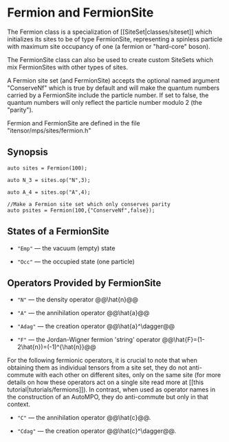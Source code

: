 # Fermion and FermionSite

The Fermion class is a specialization of [[SiteSet|classes/siteset]] which initializes
its sites to be of type FermionSite, representing a spinless particle with maximum 
site occupancy of one (a fermion or "hard-core" boson).

The FermionSite class can also be used to create custom SiteSets which mix FermionSites 
with other types of sites.

A Fermion site set (and FermionSite) accepts the optional named argument "ConserveNf"
which is true by default and will make the quantum numbers carried by a FermionSite include
the particle number. If set to false, the quantum numbers will only reflect the particle 
number modulo 2 (the "parity").

Fermion and FermionSite are defined in the file "itensor/mps/sites/fermion.h"

## Synopsis

    auto sites = Fermion(100);

    auto N_3 = sites.op("N",3);

    auto A_4 = sites.op("A",4);

    //Make a Fermion site set which only conserves parity
    auto psites = Fermion(100,{"ConserveNf",false});

## States of a FermionSite

* `"Emp"` &mdash; the vacuum (empty) state

* `"Occ"` &mdash; the occupied state (one particle)

## Operators Provided by FermionSite

* `"N"` &mdash; the density operator @@\hat{n}@@

* `"A"` &mdash; the annihilation operator @@\hat{a}@@

* `"Adag"` &mdash; the creation operator @@\hat{a}^\dagger@@

* `"F"` &mdash; the Jordan-Wigner fermion 'string' operator @@\hat{F}=(1-2\hat{n})=(-1)^{\hat{n}}@@

For the following fermionic operators, it is crucial to note that when obtaining them as individual
tensors from a site set, they do not anti-commute with each other on different sites, only on 
the same site (for more details on how these operators act on a single site read more at
[[this tutorial|tutorials/fermions]]). In contrast, when used as operator names in the
construction of an AutoMPO, they do anti-commute but only in that context.

* `"C"` &mdash; the annihilation operator @@\hat{c}@@.

* `"Cdag"` &mdash; the creation operator @@\hat{c}^\dagger@@.

